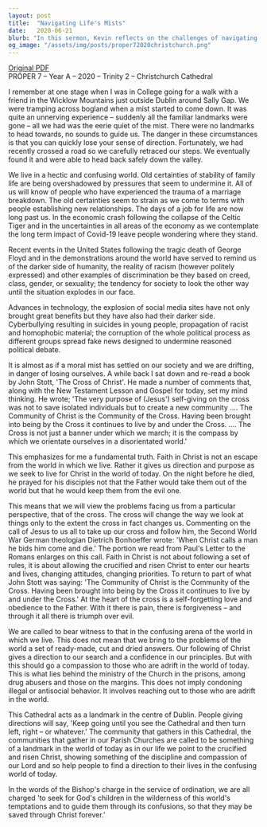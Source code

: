 ```yaml
---
layout: post
title:  "Navigating Life's Mists"
date:   2020-06-21
blurb: "In this sermon, Kevin reflects on the challenges of navigating through life's uncertainties, likening it to walking in a misty bogland without landmarks. He emphasizes the importance of faith in Christ as a compass in a disoriented world, drawing from the teachings of John Stott and the example of the cross. The sermon encourages the community to live by the cross, bearing witness to Christ's love and discipline in a confusing world."
og_image: "/assets/img/posts/proper72020christchurch.png"
---
```

[Original PDF](/assets/pdf/proper72020christchurch.pdf)    
PROPER 7 – Year A – 2020 – Trinity 2 – Christchurch Cathedral

I remember at one stage when I was in College going for a walk with a friend in the Wicklow Mountains just outside Dublin around Sally Gap. We were tramping across bogland when a mist started to come down. It was quite an unnerving experience – suddenly all the familiar landmarks were gone – all we had was the eerie quiet of the mist. There were no landmarks to head towards, no sounds to guide us. The danger in these circumstances is that you can quickly lose your sense of direction. Fortunately, we had recently crossed a road so we carefully retraced our steps. We eventually found it and were able to head back safely down the valley.

We live in a hectic and confusing world. Old certainties of stability of family life are being overshadowed by pressures that seem to undermine it. All of us will know of people who have experienced the trauma of a marriage breakdown. The old certainties seem to strain as we come to terms with people establishing new relationships. The days of a job for life are now long past us. In the economic crash following the collapse of the Celtic Tiger and in the uncertainties in all areas of the economy as we contemplate the long term impact of Covid-19 leave people wondering where they stand.

Recent events in the United States following the tragic death of George Floyd and in the demonstrations around the world have served to remind us of the darker side of humanity, the reality of racism (however politely expressed) and other examples of discrimination be they based on creed, class, gender, or sexuality; the tendency for society to look the other way until the situation explodes in our face.

Advances in technology, the explosion of social media sites have not only brought great benefits but they have also had their darker side. Cyberbullying resulting in suicides in young people, propagation of racist and homophobic material; the corruption of the whole political process as different groups spread fake news designed to undermine reasoned political debate.

It is almost as if a moral mist has settled on our society and we are drifting, in danger of losing ourselves. A while back I sat down and re-read a book by John Stott, 'The Cross of Christ'. He made a number of comments that, along with the New Testament Lesson and Gospel for today, set my mind thinking. He wrote; 'The very purpose of (Jesus') self-giving on the cross was not to save isolated individuals but to create a new community …. The Community of Christ is the Community of the Cross. Having been brought into being by the Cross it continues to live by and under the Cross. …. The Cross is not just a banner under which we march; it is the compass by which we orientate ourselves in a disorientated world.'

This emphasizes for me a fundamental truth. Faith in Christ is not an escape from the world in which we live. Rather it gives us direction and purpose as we seek to live for Christ in the world of today. On the night before he died, he prayed for his disciples not that the Father would take them out of the world but that he would keep them from the evil one.

This means that we will view the problems facing us from a particular perspective, that of the cross. The cross will change the way we look at things only to the extent the cross in fact changes us. Commenting on the call of Jesus to us all to take up our cross and follow him, the Second World War German theologian Dietrich Bonhoeffer wrote: 'When Christ calls a man he bids him come and die.' The portion we read from Paul's Letter to the Romans enlarges on this call. Faith in Christ is not about following a set of rules, it is about allowing the crucified and risen Christ to enter our hearts and lives, changing attitudes, changing priorities. To return to part of what John Stott was saying: 'The Community of Christ is the Community of the Cross. Having been brought into being by the Cross it continues to live by and under the Cross.' At the heart of the cross is a self-forgetting love and obedience to the Father. With it there is pain, there is forgiveness – and through it all there is triumph over evil.

We are called to bear witness to that in the confusing arena of the world in which we live. This does not mean that we bring to the problems of the world a set of ready-made, cut and dried answers. Our following of Christ gives a direction to our search and a confidence in our principles. But with this should go a compassion to those who are adrift in the world of today. This is what lies behind the ministry of the Church in the prisons, among drug abusers and those on the margins. This does not imply condoning illegal or antisocial behavior. It involves reaching out to those who are adrift in the world.

This Cathedral acts as a landmark in the centre of Dublin. People giving directions will say, 'Keep going until you see the Cathedral and then turn left, right – or whatever.' The community that gathers in this Cathedral, the communities that gather in our Parish Churches are called to be something of a landmark in the world of today as in our life we point to the crucified and risen Christ, showing something of the discipline and compassion of our Lord and so help people to find a direction to their lives in the confusing world of today.

In the words of the Bishop's charge in the service of ordination, we are all charged 'to seek for God's children in the wilderness of this world's temptations and to guide them through its confusions, so that they may be saved through Christ forever.'
